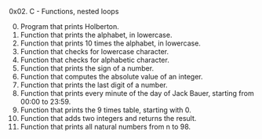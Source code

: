 0x02. C - Functions, nested loops


0. Program that prints Holberton.
1. Function that prints the alphabet, in lowercase.
2. Function that prints 10 times the alphabet, in lowercase.
3. Function that checks for lowercase character.
4. Function that checks for alphabetic character.
5. Function that prints the sign of a number.
6. Function that computes the absolute value of an integer.
7. Function that prints the last digit of a number.
8. Function that prints every minute of the day of Jack Bauer, starting from 00:00 to 23:59.
9. Function that prints the 9 times table, starting with 0.
10. Function that adds two integers and returns the result.
11. Function that prints all natural numbers from n to 98.
